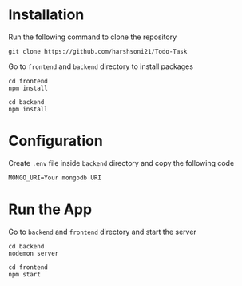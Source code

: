 # Installation
Run the following command to clone the repository
```
git clone https://github.com/harshsoni21/Todo-Task
```
Go to ```frontend``` and ```backend``` directory to install packages
```
cd frontend
npm install
```
```
cd backend
npm install
```
# Configuration
Create ```.env``` file inside ```backend``` directory and copy the following code

```
MONGO_URI=Your mongodb URI
```
# Run the App
Go to ```backend``` and ```frontend``` directory and start the server
```
cd backend
nodemon server
```
```
cd frontend
npm start
```



